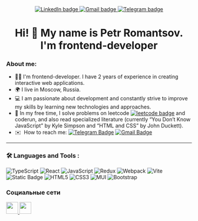  <div id="badges" align="center">
    <a href="https://www.linkedin.com/in/petr-romantsov-8a5256326/">
      <img src="https://img.shields.io/badge/LinkedIn-blue?style=for-the-badge&logo=LinkedIn&logoColor=white" alt="LinkedIn badge">
    </a>
    <a href="mailto:romantsovp@gmail.com">
      <img src="https://img.shields.io/badge/Gmail-%23c71610?style=for-the-badge&logo=Gmail&logoColor=white" alt="Gmail badge">
    </a>
    <a href="https://t.me/romantsoff">
      <img src="https://img.shields.io/badge/Telegram-%23229ED9?style=for-the-badge&logo=Telegram&logoColor=white" alt="Telegram badge">
    </a>
   <h1>Hi! 👋 My name is Petr Romantsov.<br>I'm frontend-developer </h1>
  </div>

### About me: 

* :man_technologist: I'm frontend-developer. I have 2 years of experience in creating interactive web applications.
* 🌍 I live in Moscow, Russia.
* :computer: I am passionate about development and constantly strive to improve my skills by learning new technologies and approaches.
* 🧠 In my free time, I solve problems on leetcode  <a href="https://leetcode.com/u/romantsof/"><img src="https://img.shields.io/badge/Leetcode-%23383838?style=flat&logo=Leetcode&logoColor=%23ff8e13" alt="leetcode badge"></a> and coderun, and also read specialized literature (currently “You Don’t Know JavaScript” by Kyle Simpson and “HTML and CSS” by John Duckett).
* ✉️  How to reach me: [![Telegram Badge](https://img.shields.io/badge/-romantsovpetr-blue?style=flat&logo=Telegram&logoColor=white)](https://t.me/romantsoff) [![Gmail Badge](https://img.shields.io/badge/-Gmail-red?style=flat&logo=Gmail&logoColor=white)](mailto:romantsovp@gmail.com)

---
### :hammer_and_wrench: Languages and Tools :

![TypeScript](https://img.shields.io/badge/TypeSctipt-316192?style=for-the-badge&logo=typescript&logoColor=white)
![React](https://img.shields.io/badge/react-%2320232a.svg?style=for-the-badge&logo=react&logoColor=%2361DAFB)
![JavaScript](https://img.shields.io/badge/JavaScript-F7DF1E?style=for-the-badge&logo=javascript&logoColor=black)
![Redux](https://img.shields.io/badge/redux-%23593d88.svg?style=for-the-badge&logo=redux&logoColor=white)
![Webpack](https://img.shields.io/badge/webpack-%238DD6F9.svg?style=for-the-badge&logo=webpack&logoColor=black)
![Vite](https://img.shields.io/badge/vite-%23646CFF.svg?style=for-the-badge&logo=vite&logoColor=white)
![Static Badge](https://img.shields.io/badge/Jest-%23e30b5c?style=for-the-badge&logo=Jest)
![HTML5](https://img.shields.io/badge/HTML5-%23e34c26?style=for-the-badge&logo=HTML&logoColor=%23ffffff)
![CSS3](https://img.shields.io/badge/CSS3-%23264de4?style=for-the-badge&logo=CSS&logoColor=%23ffffff)
![MUI](https://img.shields.io/badge/MUI-%230081CB.svg?style=for-the-badge&logo=mui&logoColor=white)
![Bootstrap](https://img.shields.io/badge/Bootstrap-%23563d7c?style=for-the-badge&logo=Bootstrap&logoColor=%23ffffff)

                    

### Социальные сети  
<p align="left"> <a href="https://www.github.com/petr-romantsov" target="_blank" rel="noreferrer"> <picture> <source media="(prefers-color-scheme: dark)" srcset="https://raw.githubusercontent.com/danielcranney/readme-generator/main/public/icons/socials/github-dark.svg" /> <source media="(prefers-color-scheme: light)" srcset="https://raw.githubusercontent.com/danielcranney/readme-generator/main/public/icons/socials/github.svg" /> <img src="https://raw.githubusercontent.com/danielcranney/readme-generator/main/public/icons/socials/github.svg" width="32" height="32" /> </picture> </a> <a href="http://www.instagram.com/romantsof" target="_blank" rel="noreferrer"> <picture> <source media="(prefers-color-scheme: dark)" srcset="https://raw.githubusercontent.com/danielcranney/readme-generator/main/public/icons/socials/instagram-dark.svg" /> <source media="(prefers-color-scheme: light)" srcset="https://raw.githubusercontent.com/danielcranney/readme-generator/main/public/icons/socials/instagram.svg" /> <img src="https://raw.githubusercontent.com/danielcranney/readme-generator/main/public/icons/socials/instagram.svg" width="32" height="32" /> </picture> </a></p>
